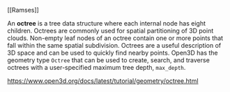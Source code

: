 
[[Ramses]]

An **octree** is a tree data structure where each internal node has eight children. Octrees are commonly used for spatial partitioning of 3D point clouds. Non-empty leaf nodes of an octree contain one or more points that fall within the same spatial subdivision. Octrees are a useful description of 3D space and can be used to quickly find nearby points. Open3D has the geometry type `Octree` that can be used to create, search, and traverse octrees with a user-specified maximum tree depth, `max_depth`.

https://www.open3d.org/docs/latest/tutorial/geometry/octree.html